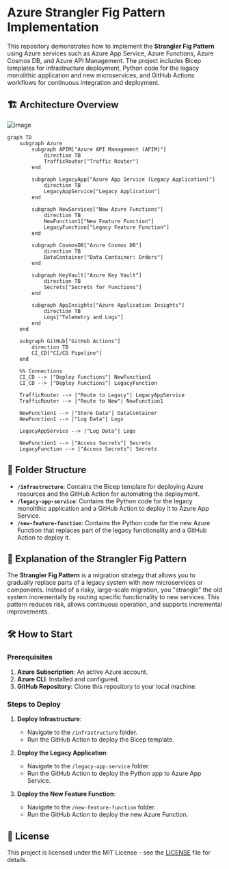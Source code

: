 # Azure Strangler Fig Pattern Implementation

This repository demonstrates how to implement the **Strangler Fig Pattern** using Azure services such as Azure App Service, Azure Functions, Azure Cosmos DB, and Azure API Management. The project includes Bicep templates for infrastructure deployment, Python code for the legacy monolithic application and new microservices, and GitHub Actions workflows for continuous integration and deployment.

## 🏗️ Architecture Overview

![image](https://github.com/user-attachments/assets/86cacc94-eb30-4737-b2b2-ca38f514c89a)


```mermaid
graph TD
    subgraph Azure
        subgraph APIM["Azure API Management (APIM)"]
            direction TB
            TrafficRouter["Traffic Router"]
        end

        subgraph LegacyApp["Azure App Service (Legacy Application)"]
            direction TB
            LegacyAppService["Legacy Application"]
        end

        subgraph NewServices["New Azure Functions"]
            direction TB
            NewFunction1["New Feature Function"]
            LegacyFunction["Legacy Feature Function"]
        end

        subgraph CosmosDB["Azure Cosmos DB"]
            direction TB
            DataContainer["Data Container: Orders"]
        end

        subgraph KeyVault["Azure Key Vault"]
            direction TB
            Secrets["Secrets for Functions"]
        end

        subgraph AppInsights["Azure Application Insights"]
            direction TB
            Logs["Telemetry and Logs"]
        end
    end

    subgraph GitHub["GitHub Actions"]
        direction TB
        CI_CD["CI/CD Pipeline"]
    end

    %% Connections
    CI_CD --> |"Deploy Functions"| NewFunction1
    CI_CD --> |"Deploy Functions"| LegacyFunction

    TrafficRouter --> |"Route to Legacy"| LegacyAppService
    TrafficRouter --> |"Route to New"| NewFunction1

    NewFunction1 --> |"Store Data"| DataContainer
    NewFunction1 --> |"Log Data"| Logs

    LegacyAppService --> |"Log Data"| Logs

    NewFunction1 --> |"Access Secrets"| Secrets
    LegacyFunction --> |"Access Secrets"| Secrets
```

## 📂 Folder Structure

- **`/infrastructure`**: Contains the Bicep template for deploying Azure resources and the GitHub Action for automating the deployment.
- **`/legacy-app-service`**: Contains the Python code for the legacy monolithic application and a GitHub Action to deploy it to Azure App Service.
- **`/new-feature-function`**: Contains the Python code for the new Azure Function that replaces part of the legacy functionality and a GitHub Action to deploy it.

## 📝 Explanation of the Strangler Fig Pattern

The **Strangler Fig Pattern** is a migration strategy that allows you to gradually replace parts of a legacy system with new microservices or components. Instead of a risky, large-scale migration, you "strangle" the old system incrementally by routing specific functionality to new services. This pattern reduces risk, allows continuous operation, and supports incremental improvements.

## 🛠️ How to Start

### Prerequisites

1. **Azure Subscription**: An active Azure account.
2. **Azure CLI**: Installed and configured.
3. **GitHub Repository**: Clone this repository to your local machine.

### Steps to Deploy

1. **Deploy Infrastructure**:
   - Navigate to the `/infrastructure` folder.
   - Run the GitHub Action to deploy the Bicep template.

2. **Deploy the Legacy Application**:
   - Navigate to the `/legacy-app-service` folder.
   - Run the GitHub Action to deploy the Python app to Azure App Service.

3. **Deploy the New Feature Function**:
   - Navigate to the `/new-feature-function` folder.
   - Run the GitHub Action to deploy the new Azure Function.

## 📄 License

This project is licensed under the MIT License - see the [LICENSE](LICENSE) file for details.
